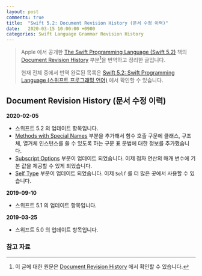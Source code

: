 ```yaml
---
layout: post
comments: true
title:  "Swift 5.2: Document Revision History (문서 수정 이력)"
date:   2020-03-15 10:00:00 +0900
categories: Swift Language Grammar Revision History
---
```


> Apple 에서 공개한 [The Swift Programming Language (Swift 5.2)](https://docs.swift.org/swift-book/) 책의 [Document Revision History](https://docs.swift.org/swift-book/RevisionHistory/RevisionHistory.html) 부분[^Revision-History]을 번역하고 정리한 글입니다.
>
> 현재 전체 중에서 번역 완료된 목록은 [Swift 5.2: Swift Programming Language (스위프트 프로그래밍 언어)](http://xho95.github.io/swift/programming/language/grammar/2017/02/27/The-Swift-Programming-Language.html) 에서 확인할 수 있습니다.

## Document Revision History (문서 수정 이력)

**2020-02-05**

* 스위프트 5.2 의 업데이트 항목입니다.
* [Methods with Special Names]() 부분을 추가해서 함수 호출 구문에 클래스, 구조체, 열거체 인스턴스를 쓸 수 있도록 하는 구문 표 문법에 대한 정보를 추가했습니다.
* [Subscript Options]() 부분이 업데이트 되었습니다. 이제 첨자 연산의 매개 변수에 기본 값을 제공할 수 있게 되었습니다.
* [Self Type](http://xho95.github.io/swift/language/grammar/self/type/2020/02/20/Self-Type.html) 부분이 업데이트 되었습니다. 이제 `Self` 룰 더 많은 곳에서 사용할 수 있습니다.

**2019-09-10**

* 스위프트 5.1 의 업데이트 항목입니다.

**2019-03-25**

* 스위프트 5.0 의 업데이트 항목입니다.

### 참고 자료

[^Revision-History]: 이 글에 대한 원문은 [Document Revision History](https://docs.swift.org/swift-book/RevisionHistory/RevisionHistory.html) 에서 확인할 수 있습니다.
